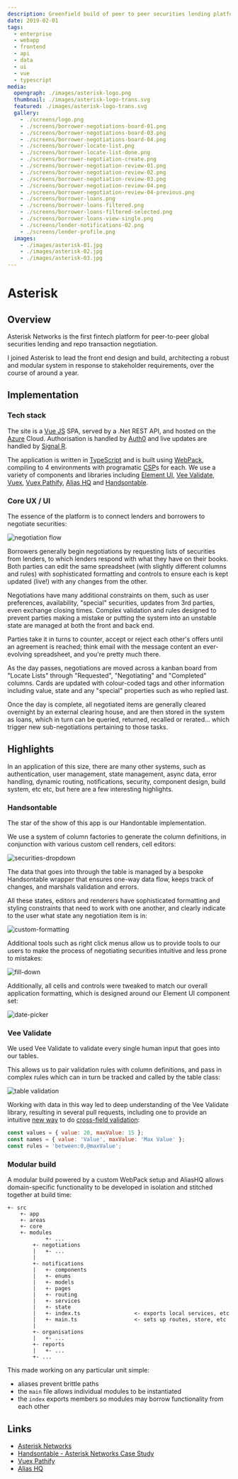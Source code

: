 ```yaml
---
description: Greenfield build of peer to peer securities lending platform
date: 2019-02-01
tags:
  - enterprise
  - webapp
  - frontend
  - api
  - data
  - ui
  - vue
  - typescript
media:
  opengraph: ./images/asterisk-logo.png
  thumbnail: ./images/asterisk-logo-trans.svg
  featured: ./images/asterisk-logo-trans.svg
  gallery:
    - ./screens/logo.png
    - ./screens/borrower-negotiations-board-01.png
    - ./screens/borrower-negotiations-board-03.png
    - ./screens/borrower-negotiations-board-04.png
    - ./screens/borrower-locate-list.png
    - ./screens/borrower-locate-list-done.png
    - ./screens/borrower-negotiation-create.png
    - ./screens/borrower-negotiation-review-01.png
    - ./screens/borrower-negotiation-review-02.png
    - ./screens/borrower-negotiation-review-03.png
    - ./screens/borrower-negotiation-review-04.png
    - ./screens/borrower-negotiation-review-04-previous.png
    - ./screens/borrower-loans.png
    - ./screens/borrower-loans-filtered.png
    - ./screens/borrower-loans-filtered-selected.png
    - ./screens/borrower-loans-view-single.png
    - ./screens/lender-notifications-02.png
    - ./screens/lender-profile.png
  images:
    - ./images/asterisk-01.jpg
    - ./images/asterisk-02.jpg
    - ./images/asterisk-03.jpg
---
```


# Asterisk

## Overview

Asterisk Networks is the first fintech platform for peer-to-peer global securities lending and repo transaction negotiation.

I joined Asterisk to lead the front end design and build, architecting a robust and modular system in response to stakeholder requirements, over the course of around a year.  

## Implementation

### Tech stack

The site is a [Vue JS](https://vuejs.org/) SPA, served by a .Net REST API, and hosted on the [Azure](https://azure.microsoft.com/en-us/) Cloud. Authorisation is handled by [Auth0](https://auth0.com/) and live updates are handled by [Signal R](https://dotnet.microsoft.com/apps/aspnet/signalr). 

The application is written in [TypeScript](https://www.typescriptlang.org/) and is built using [WebPack](https://webpack.js.org/), compiling to 4 environments with programatic [CSP](https://developer.mozilla.org/en-US/docs/Web/HTTP/CSP)s for each. We use a variety of components and libraries including [Element UI](https://element.eleme.io/), [Vee Validate](https://vee-validate.logaretm.com/v3/), [Vuex](https://vuex.vuejs.org/), [Vuex Pathify](/projects/open-source/vuex-pathify), [Alias HQ](/projects/open-source/alias-hq) and [Handsontable](https://handsontable.com/).

### Core UX / UI

The essence of the platform is to connect lenders and borrowers to negotiate securities:

![negotiation flow](./images/negotiation-flow.png)

Borrowers generally begin negotiations by requesting lists of securities from lenders, to which lenders respond with what they have on their books. Both parties can edit the same spreadsheet (with slightly different columns and rules) with sophisticated formatting and controls to ensure each is kept updated (live!) with any changes from the other.

Negotiations have many additional constraints on them, such as user preferences, availability, "special" securities, updates from 3rd parties, even exchange closing times. Complex validation and rules designed to prevent parties making a mistake or putting the system into an unstable state are managed at both the front and back end.

Parties take it in turns to counter, accept or reject each other's offers until an agreement is reached; think email with the message content an ever-evolving spreadsheet, and you're pretty much there.

As the day passes, negotiations are moved across a kanban board from "Locate Lists" through "Requested", "Negotiating" and "Completed" columns. Cards are updated with colour-coded tags and other information including value, state and any "special" properties such as who replied last.

Once the day is complete, all negotiated items are generally cleared overnight by an external clearing house, and are then stored in the system as loans, which in turn can be queried, returned, recalled or rerated... which trigger new sub-negotiations pertaining to those tasks.

## Highlights

In an application of this size, there are many other systems, such as authentication, user management, state management, async data, error handling, dynamic routing, notifications, security, component design, build system, etc etc, but here are a few interesting highlights.

### Handsontable

The star of the show of this app is our Handontable implementation.

We use a system of column factories to generate the column definitions, in conjunction with various custom cell renders, cell editors:

![securities-dropdown](./ui/securities-dropdown.gif)

The data that goes into through the table is managed by a bespoke Handsontable wrapper that ensures one-way data flow, keeps track of changes, and marshals validation and errors.

All these states, editors and renderers have sophisticated formatting and styling constraints that need to work with one another, and clearly indicate to the user what state any negotiation item is in:

![custom-formatting](./ui/custom-formatting.jpg)

Additional tools such as right click menus allow us to provide tools to our users to make the process of negotiating securities intuitive and less prone to mistakes:

![fill-down](./ui/fill-down.gif)

Additionally, all cells and controls were tweaked to match our overall application formatting, which is designed around our Element UI component set: 

![date-picker](./ui/date-picker.png)

### Vee Validate

We used Vee Validate to validate every single human input that goes into our tables.

This allows us to pair validation rules with column definitions, and pass in complex rules which can in turn be tracked and called by the table class:   

![table validation](./ui/photo.jpg)

Working with data in this way led to deep understanding of the Vee Validate library, resulting in several pull requests, including one to provide an intuitive [new way](https://github.com/logaretm/vee-validate/pull/2443) to do [cross-field validation](https://vee-validate.logaretm.com/v3/advanced/cross-field-validation.html#target-fields-names):

```js
const values = { value: 20, maxValue: 15 };
const names = { value: 'Value', maxValue: 'Max Value' };
const rules = 'between:0,@maxValue';
```

### Modular build

A modular build powered by a custom WebPack setup and AliasHQ allows domain-specific functionality to be developed in isolation and stitched together at build time:

```
+- src
    +- app
    +- areas
    +- core
    +- modules
    		+- ...
        +- negotiations
        |   +- ...
        |
        +- notifications
        |   +- components
        |   +- enums
        |   +- models
        |   +- pages
        |   +- routing
        |   +- services
        |   +- state
        |   +- index.ts					<- exports local services, etc
        |   +- main.ts					<- sets up routes, store, etc
        |
        +- organisations
        |   +- ...
        +- reports
        |   +- ...
        +- ...
```

This made working on any particular unit simple:

- aliases prevent brittle paths
- the `main` file allows individual modules to be instantiated
- the `index` exports members so modules may borrow functionality from each other

## Links

- [Asterisk Networks](https://asterisknetworks.com)
- [Handsontable - Asterisk Networks Case Study](https://handsontable.com/customers/asterisknetworks/)
- [Vuex Pathify](/projects/open-source/vuex-pathify)
- [Alias HQ](/projects/open-source/alias-hq)

